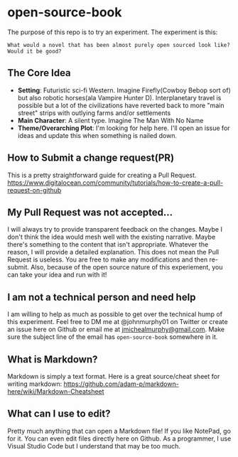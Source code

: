 # open-source-book
The purpose of this repo is to try an experiment. The experiment is this:

`What would a novel that has been almost purely open sourced look like? Would it be good?`

## The Core Idea
- __Setting__: Futuristic sci-fi Western. Imagine Firefly(Cowboy Bebop sort of) but also robotic horses(ala Vampire Hunter D). Interplanetary travel is possible but a lot of the civilizations have reverted back to more "main street" strips with outlying farms and/or settlements
- __Main Character__: A silent type. Imagine The Man With No Name
- __Theme/Overarching Plot__: I'm looking for help here. I'll open an issue for ideas and update this when something is nailed down.

## How to Submit a change request(PR)
This is a pretty straightforward guide for creating a Pull Request. 
https://www.digitalocean.com/community/tutorials/how-to-create-a-pull-request-on-github

## My Pull Request was not accepted...
I will always try to provide transparent feedback on the changes. Maybe I don't think the idea would mesh well with the existing narrative. Maybe there's something to the content that isn't appropriate. Whatever the reason, I will provide a detailed explanation. This does not mean the Pull Request is useless. You are free to make any modifications and then re-submit. Also, because of the open source nature of this experiement, you can take your idea and run with it!

## I am not a technical person and need help
I am willing to help as much as possible to get over the technical hump of this experiment. Feel free to DM me at @johnmurphy01 on Twitter or create an issue here on Github or email me at jmichealmurphy@gmail.com. Make sure the subject line of the email has `open-source-book` somewhere in it.

## What is Markdown?
Markdown is simply a text format. Here is a great source/cheat sheet for writing markdown: https://github.com/adam-p/markdown-here/wiki/Markdown-Cheatsheet

## What can I use to edit?
Pretty much anything that can open a Markdown file! If you like NotePad, go for it. You can even edit files directly here on Github. As a programmer, I use Visual Studio Code but I understand that may be too much.

